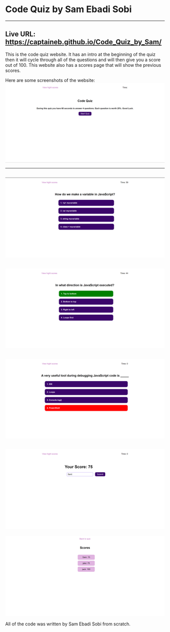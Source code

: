# Code Quiz by Sam Ebadi Sobi

---

## Live URL: https://captaineb.github.io/Code_Quiz_by_Sam/

This is the code quiz website. It has an intro at the beginning of the quiz
then it will cycle through all of the questions and will then give you a score out of 100. This website also has a scores page that will show the previous scores.

Here are some screenshots of the website:
![img1](./assets/img/img1.png)

---

## ![img2](./assets/img/img2.png)

## ![img3](./assets/img/img3.png)

## ![img4](./assets/img/img4.png)

## ![img5](./assets/img/img5.png)

![img6](./assets/img/img6.png)

All of the code was written by Sam Ebadi Sobi from scratch.
